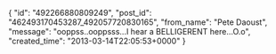  {
   "id": "492266880809249",
   "post_id": "462493170453287_492057720830165",
   "from_name": "Pete Daoust",
   "message": "ooppss..ooppsss...I hear a BELLIGERENT here...O.o",
   "created_time": "2013-03-14T22:05:53+0000"
 }
